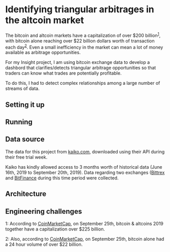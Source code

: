 # Identifying triangular arbitrages in the altcoin market

The bitcoin and altcoin markets have a capitalization of over $200 billion<sup>[1](#capitalization)</sup>, with bitcoin alone reaching over $22 billion dollars worth of transaction each day<sup>[2](#volume)</sup>. Even a small inefficiency in the market can mean a lot of money available as arbitrage opportunities.

For my Insight project, I am using bitcoin exchange data to develop a dashbord that clarifies/detects triangular arbitrage opportunities so that traders can know what trades are potentially profitable.

To do this, I had to detect complex relationships among a large number of streams of data.

## Setting it up

## Running

## Data source

The data for this project from [kaiko.com](https://www.kaiko.com/), downloaded using their API during their free trial week.

Kaiko has kindly allowed access to 3 months worth of historical data (June 16th, 2019 to September 20th, 2019). Data regarding two exchanges ([Bittrex](https://bittrex.com/) and [BitFinance](https://www.bitfinance.com/) during this time period were collected.



## Architecture


## Engineering challenges


<a name="capitalization">1</a>: According to [CoinMarketCap](https://coinmarketcap.com/), on September 25th, bitcoin & altcoins 2019 together have a capitalization over $225 billion.

<a name="volume">2</a>: Also, according to [CoinMarketCap](https://coinmarketcap.com/), on September 25th, bitcoin alone had a 24 hour volume of over $22 billion.